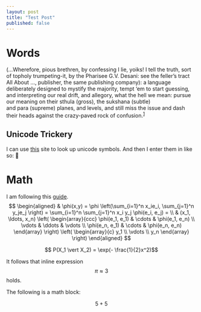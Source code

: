 ```yaml
---
layout: post
title: "Test Post"
published: false
---
```

# Words

(…Wherefore, pious brethren, by confessing I lie, yoiks! I tell the truth, sort of topholy trumpeting-it, by the Pharisee G.V. Desani: see the feller’s tract All About …, publisher, the same publishing company): a language deliberately designed to mystify the majority, tempt ‘em to start guessing, and interpreting our real drift, and allegory, what the hell we mean: pursue our meaning on their sthula (gross), the sukshana (subtle) and para (supreme) planes, and levels, and still miss the issue and dash their heads against the crazy-paved rock of confusion.<sup id="a1">[1](#f1)</sup>

## Unicode Trickery

I can use [this](https://www.amp-what.com/unicode/search/bird) site to look up unicode symbols. And then I enter them in like so: &#128037;

# Math
I am following this [guide](https://lyk6756.github.io/2016/11/25/write_latex_equations.html).
$$
\begin{aligned}
  & \phi(x,y) = \phi \left(\sum_{i=1}^n x_ie_i, \sum_{j=1}^n y_je_j \right)
  = \sum_{i=1}^n \sum_{j=1}^n x_i y_j \phi(e_i, e_j) = \\
  & (x_1, \ldots, x_n) \left( \begin{array}{ccc}
      \phi(e_1, e_1) & \cdots & \phi(e_1, e_n) \\
      \vdots & \ddots & \vdots \\
      \phi(e_n, e_1) & \cdots & \phi(e_n, e_n)
    \end{array} \right)
  \left( \begin{array}{c}
      y_1 \\
      \vdots \\
      y_n
    \end{array} \right)
\end{aligned}
$$

$$ P(X_1 \vert X_2) = \exp(- \frac{1}{2}x^2)$$

It follows that inline expression $$ \pi \approx 3 $$ holds.

The following is a math block:

$$ 5 + 5 $$